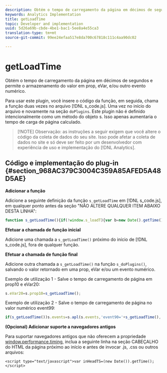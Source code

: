 ```yaml
---
description: Obtém o tempo de carregamento da página em décimos de segundos e permite o armazenamento do valor em prop, eVar, e/ou outro evento numérico.
keywords: Analytics Implementation
title: getLoadTime
topic: Developer and implementation
uuid: 5d26a69b-cbde-4be1-bac1-5ee8a4e55ca3
translation-type: tm+mt
source-git-commit: 99ee24efaa517e8da700c67818c111c4aa90dc02

---
```



# getLoadTime

Obtém o tempo de carregamento da página em décimos de segundos e permite o armazenamento do valor em prop, eVar, e/ou outro evento numérico.

Para usar este plugin, você insere o código da função, em seguida, chama a função duas vezes no arquivo [!DNL s_code.js]. Uma vez no início do arquivo e novamente na seção `doPlugins`. Este plugin não é definido intencionalmente como um método do objeto s. Isso apenas aumentaria o tempo de carga de página calculado.

> [!NOTE] Observação: as instruções a seguir exigem que você altere o código da coleta de dados do seu site. Isso pode afetar a coleta de dados no site e só deve ser feito por um desenvolvedor com experiência de uso e implementação do [!DNL Analytics].

## Código e implementação do plug-in {#section_968AC379C3004C359A85AFED5A48D5AE}

**Adicionar a função**

Adicione a seguinte definição da função `s_getLoadTime` em [!DNL s_code.js], em qualquer ponto antes da seção "NÃO ALTERE QUALQUER ITEM ABAIXO DESTA LINHA":

```js
function s_getLoadTime(){if(!window.s_loadT){var b=new Date().getTime(),o=window.performance?performance.timing:0,a=o?o.requestStart:window.inHeadTS||0;s_loadT=a?Math.round((b-a)/100):''}return s_loadT}
```

**Efetuar a chamada de função inicial**

Adicione uma chamada a `s_getLoadTime()` próximo do início de [!DNL s_code.js], fora de qualquer função.

**Efetuar a chamada de função final**

Adicione outra chamada a `s_getLoadTime()` na função `s_doPlugins()`, salvando o valor retornado em uma prop, eVar e/ou um evento numérico.

Exemplo de utilização 1 - Salve o tempo de carregamento de página em prop10 e eVar20:

```js
s.eVar20=s.prop10=s_getLoadTime();
```

Exemplo de utilização 2 - Salve o tempo de carregamento de página no valor numérico event99:

```js
if(s_getLoadTime())s.events=s.apl(s.events,'event90='+s_getLoadTime(),',',1);
```

**(Opcional) Adicionar suporte a navegadores antigos**

Para suportar navegadores antigos que não oferecem a propriedade [window.performance.timing](https://www.html5rocks.com/en/tutorials/webperformance/basics/), inclua a seguinte linha na seção CABEÇALHO do HTML da página próximo ao início e antes de invocar .js, .css ou outros arquivos:

```
<script type="text/javascript">var inHeadTS=(new Date()).getTime();</script>
```

